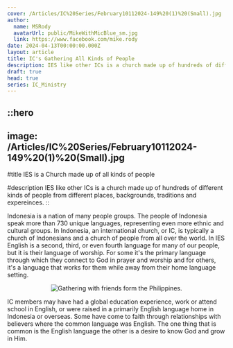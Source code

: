 ```yaml
---
cover: /Articles/IC%20Series/February10112024-149%20(1)%20(Small).jpg
author:
  name: MSRody
  avatarUrl: public/MikeWithMicBlue_sm.jpg
  link: https://www.facebook.com/mike.rody
date: 2024-04-13T00:00:00.000Z
layout: article
title: IC's Gathering All Kinds of People
description: IES like other ICs is a church made up of hundreds of different kinds of people from different places, backgrounds, traditions and expereinces.
draft: true
head: true
series: IC_Ministry
---
```


::hero
---
image: /Articles/IC%20Series/February10112024-149%20(1)%20(Small).jpg
---
#title
IES is a Church made up of all kinds of people

#description
IES like other ICs is a church made up of hundreds of different kinds of people from different places, backgrounds, traditions and expereinces.
::

Indonesia is a nation of many people groups. The people of Indonesia speak more than 730 unique languages, representing even more ethnic and cultural groups. In Indonesia, an international church, or IC, is typically a church of Indonesians and a church of people from all over the world. In IES English is a second, third, or even fourth language for many of our people, but it is their language of worship. <!--more-->For some it's the primary language through which they connect to God in prayer and worship and for others, it's a language that works for them while away from their home language setting.

<center>

![Gathering with friends form the Philippines.](/Articles/IC%20Series/PhilGroup-sm.jpg)

</center>

IC members may have had a global education experience, work or attend school in English, or were raised in a primarily English language home in Indonesia or overseas. Some have come to faith through relationships with believers where the common language was English. The one thing that is common is the English language the other is a desire to know God and grow in Him.
